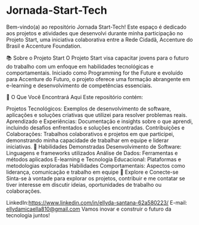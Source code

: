 # Jornada-Start-Tech

Bem-vindo(a) ao repositório Jornada Start-Tech! Este espaço é dedicado aos projetos e atividades que desenvolvi durante minha participação no Projeto Start, uma iniciativa colaborativa entre a Rede Cidadã, Accenture do Brasil e Accenture Foundation.

📚 Sobre o Projeto Start
O Projeto Start visa capacitar jovens para o futuro do trabalho com um enfoque em habilidades tecnológicas e comportamentais. Iniciado como Programming for the Future e evoluído para Accenture do Futuro, o projeto oferece uma formação abrangente em e-learning e desenvolvimento de competências essenciais.

🚀 O Que Você Encontrará Aqui
Este repositório contém:

Projetos Tecnológicos: Exemplos de desenvolvimento de software, aplicações e soluções criativas que utilizei para resolver problemas reais.
Aprendizado e Experiências: Documentação e insights sobre o que aprendi, incluindo desafios enfrentados e soluções encontradas.
Contribuições e Colaborações: Trabalhos colaborativos e projetos em que participei, demonstrando minha capacidade de trabalhar em equipe e liderar iniciativas.
🔧 Habilidades Demonstradas
Desenvolvimento de Software: Linguagens e frameworks utilizados
Análise de Dados: Ferramentas e métodos aplicados
E-learning e Tecnologia Educacional: Plataformas e metodologias exploradas
Habilidades Comportamentais: Aspectos como liderança, comunicação e trabalho em equipe
🌟 Explore e Conecte-se
Sinta-se à vontade para explorar os projetos, contribuir e me contatar se tiver interesse em discutir ideias, oportunidades de trabalho ou colaborações.

LinkedIn:https://www.linkedin.com/in/ellyda-santana-62a580223/
E-mail: ellydamicaella810@gmail.com
Vamos inovar e construir o futuro da tecnologia juntos!

